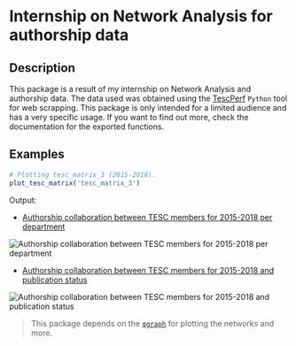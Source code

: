 # Internship on Network Analysis for authorship data

## Description
This package is a result of my internship on Network Analysis and authorship data.
The data used was obtained using the [TescPerf](https://github.com/mihaiconstantin/TescPerf) `Python` tool for web scrapping. This package is only intended for a limited audience and has a very specific usage. If you want to find out more, check the documentation for the exported functions. 


## Examples

```r
# Plotting tesc_matrix_3 (2015-2018).
plot_tesc_matrix('tesc_matrix_3')
```

Output:

- [Authorship collaboration between TESC members for 2015-2018 per department](https://github.com/mihaiconstantin/ina/blob/master/analyses/graphs/tesc_matrix_3_department.png)

![Authorship collaboration between TESC members for 2015-2018 per department](https://raw.githubusercontent.com/mihaiconstantin/ina/master/analyses/graphs/tesc_matrix_3_department.png "Authorship collaboration between TESC members for 2015-2018 per department")

- [Authorship collaboration between TESC members for 2015-2018 and publication status](https://github.com/mihaiconstantin/ina/blob/master/analyses/graphs/tesc_matrix_3_published.png)

![Authorship collaboration between TESC members for 2015-2018 and publication status](https://raw.githubusercontent.com/mihaiconstantin/ina/master/analyses/graphs/tesc_matrix_3_published.png "Authorship collaboration between TESC members for 2015-2018 and publication status")


> This package depends on the [`qgraph`](https://github.com/SachaEpskamp/qgraph) for plotting the networks and more.
